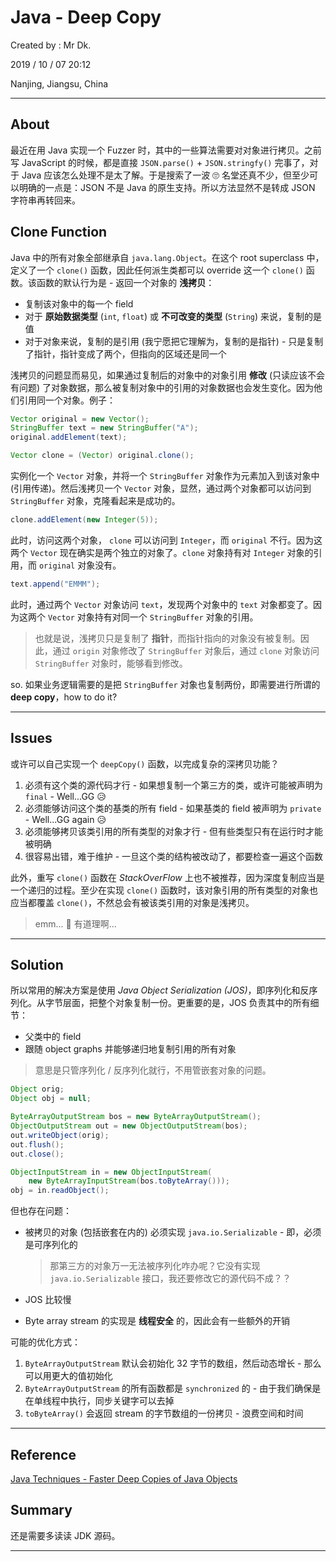 # Java - Deep Copy

Created by : Mr Dk.

2019 / 10 / 07 20:12

Nanjing, Jiangsu, China

---

## About

最近在用 Java 实现一个 Fuzzer 时，其中的一些算法需要对对象进行拷贝。之前写 JavaScript 的时候，都是直接 `JSON.parse()` + `JSON.stringfy()` 完事了，对于 Java 应该怎么处理不是太了解。于是搜索了一波 🙄 名堂还真不少，但至少可以明确的一点是：JSON 不是 Java 的原生支持。所以方法显然不是转成 JSON 字符串再转回来。

## Clone Function

Java 中的所有对象全部继承自 `java.lang.Object`。在这个 root superclass 中，定义了一个 `clone()` 函数，因此任何派生类都可以 override 这一个 `clone()` 函数。该函数的默认行为是 - 返回一个对象的 **浅拷贝**：

- 复制该对象中的每一个 field
- 对于 **原始数据类型** (`int`, `float`) 或 **不可改变的类型** (`String`) 来说，复制的是值
- 对于对象来说，复制的是引用 (我宁愿把它理解为，复制的是指针) - 只是复制了指针，指针变成了两个，但指向的区域还是同一个

浅拷贝的问题显而易见，如果通过复制后的对象中的对象引用 **修改** (只读应该不会有问题) 了对象数据，那么被复制对象中的引用的对象数据也会发生变化。因为他们引用同一个对象。例子：

```java
Vector original = new Vector();
StringBuffer text = new StringBuffer("A");
original.addElement(text);

Vector clone = (Vector) original.clone();
```

实例化一个 `Vector` 对象，并将一个 `StringBuffer` 对象作为元素加入到该对象中 (引用传递)。然后浅拷贝一个 `Vector` 对象，显然，通过两个对象都可以访问到 `StringBuffer` 对象，克隆看起来是成功的。

```java
clone.addElement(new Integer(5));
```

此时，访问这两个对象， `clone` 可以访问到 `Integer`，而 `original` 不行。因为这两个 `Vector` 现在确实是两个独立的对象了。`clone` 对象持有对 `Integer` 对象的引用，而 `original` 对象没有。

```java
text.append("EMMM");
```

此时，通过两个 `Vector` 对象访问 `text`，发现两个对象中的 `text` 对象都变了。因为这两个 `Vector` 对象持有对同一个 `StringBuffer` 对象的引用。

> 也就是说，浅拷贝只是复制了 **指针**，而指针指向的对象没有被复制。因此，通过 `origin` 对象修改了 `StringBuffer` 对象后，通过 `clone` 对象访问 `StringBuffer` 对象时，能够看到修改。

so. 如果业务逻辑需要的是把 `StringBuffer` 对象也复制两份，即需要进行所谓的 **deep copy**，how to do it?

---

## Issues

或许可以自己实现一个 `deepCopy()` 函数，以完成复杂的深拷贝功能？

1. 必须有这个类的源代码才行 - 如果想复制一个第三方的类，或许可能被声明为 `final` - Well...GG 😥
2. 必须能够访问这个类的基类的所有 field - 如果基类的 field 被声明为 `private` - Well...GG again 😥
3. 必须能够拷贝该类引用的所有类型的对象才行 - 但有些类型只有在运行时才能被明确
4. 很容易出错，难于维护 - 一旦这个类的结构被改动了，都要检查一遍这个函数

此外，重写 `clone()` 函数在 _StackOverFlow_ 上也不被推荐，因为深度复制应当是一个递归的过程。至少在实现 `clone()` 函数时，该对象引用的所有类型的对象也应当都覆盖 `clone()`，不然总会有被该类引用的对象是浅拷贝。

> emm... 🤔 有道理啊...

---

## Solution

所以常用的解决方案是使用 _Java Object Serialization (JOS)_，即序列化和反序列化。从字节层面，把整个对象复制一份。更重要的是，JOS 负责其中的所有细节：

- 父类中的 field
- 跟随 object graphs 并能够递归地复制引用的所有对象

> 意思是只管序列化 / 反序列化就行，不用管嵌套对象的问题。

```java
Object orig;
Object obj = null;

ByteArrayOutputStream bos = new ByteArrayOutputStream();
ObjectOutputStream out = new ObjectOutputStream(bos);
out.writeObject(orig);
out.flush();
out.close();

ObjectInputStream in = new ObjectInputStream(
    new ByteArrayInputStream(bos.toByteArray()));
obj = in.readObject();
```

但也存在问题：

- 被拷贝的对象 (包括嵌套在内的) 必须实现 `java.io.Serializable` - 即，必须是可序列化的

  > 那第三方的对象万一无法被序列化咋办呢？它没有实现 `java.io.Serializable` 接口，我还要修改它的源代码不成？？

- JOS 比较慢

- Byte array stream 的实现是 **线程安全** 的，因此会有一些额外的开销

可能的优化方式：

1. `ByteArrayOutputStream` 默认会初始化 32 字节的数组，然后动态增长 - 那么可以用更大的值初始化
2. `ByteArrayOutputStream` 的所有函数都是 `synchronized` 的 - 由于我们确保是在单线程中执行，同步关键字可以去掉
3. `toByteArray()` 会返回 stream 的字节数组的一份拷贝 - 浪费空间和时间

---

## Reference

[Java Techniques - Faster Deep Copies of Java Objects](http://javatechniques.com/blog/faster-deep-copies-of-java-objects/)

## Summary

还是需要多读读 JDK 源码。

---
